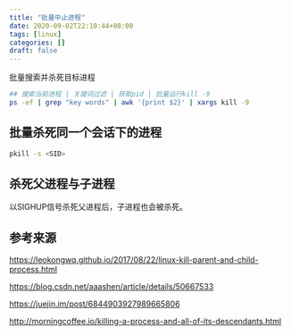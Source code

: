 ```yaml
---
title: "批量中止进程"
date: 2020-09-02T22:10:44+08:00
tags: [linux]
categories: []
draft: false
---
```


批量搜索并杀死目标进程

<!-- more -->

```bash
## 搜索当前进程 | 关键词过滤 | 获取pid | 批量运行kill -9
ps -ef | grep "key words" | awk '{print $2}' | xargs kill -9
```

## 批量杀死同一个会话下的进程

```bash
pkill -s <SID>
```

## 杀死父进程与子进程

以SIGHUP信号杀死父进程后，子进程也会被杀死。

## 参考来源

https://leokongwq.github.io/2017/08/22/linux-kill-parent-and-child-process.html

https://blog.csdn.net/aaashen/article/details/50667533

https://juejin.im/post/6844903927989665806

http://morningcoffee.io/killing-a-process-and-all-of-its-descendants.html